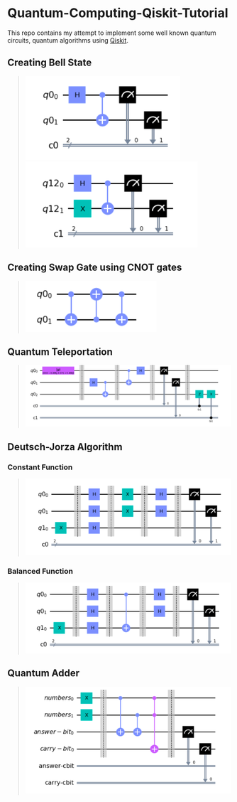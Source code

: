 # Quantum-Computing-Qiskit-Tutorial 
This repo contains my attempt to implement some well known quantum circuits, quantum algorithms using [Qiskit](http://qiskit.org/). </br>

## Creating Bell State 
> ![plot](./Circuit%20Images/Bell%20State1.png)
> ![plot](./Circuit%20Images/Bell%20State2.png)

## Creating Swap Gate using CNOT gates
> ![plot](./Circuit%20Images/Swap%20gate.png)

## Quantum Teleportation 
> ![plot](./Circuit%20Images/Quantum%20Teleportation.png)

## Deutsch-Jorza Algorithm 
### Constant Function
> ![plot](./Circuit%20Images/deutsch-jorza-constant.png)
### Balanced Function
> ![plot](./Circuit%20Images/deutsch-jorza-balanced.png)
 
## Quantum Adder 
> ![plot](./Circuit%20Images/Quantum_Adder.png)
